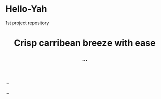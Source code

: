 # Hello-Yah
1st project repository

<!DOCTYPE HTML>

<html>
	<head>
		<title> Trade Winds Comfort Heating and Air Conditioning </title>
		<link>
	</head>
	<body>
		<header>
			<h1>Crisp carribean breeze with ease</h1>
			<h3>… </h3>
		</header>
		<p>… </p>
		<p>…</p>
	</body>
</html>
